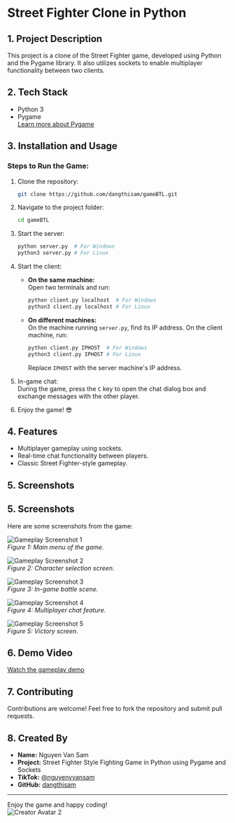 # Street Fighter Clone in Python

## 1. Project Description

This project is a clone of the Street Fighter game, developed using Python and the Pygame library. It also utilizes sockets to enable multiplayer functionality between two clients.

## 2. Tech Stack

- Python 3
- Pygame  
    [Learn more about Pygame](https://www.pygame.org/news)

## 3. Installation and Usage

### Steps to Run the Game:

1. Clone the repository:
     ```bash
     git clone https://github.com/dangthisam/gameBTL.git
     ```

2. Navigate to the project folder:
     ```bash
     cd gameBTL
     ```

3. Start the server:
     ```bash
     python server.py  # For Windows
     python3 server.py # For Linux
     ```

4. Start the client:
     - **On the same machine:**  
         Open two terminals and run:
         ```bash
         python client.py localhost  # For Windows
         python3 client.py localhost # For Linux
         ```
     - **On different machines:**  
         On the machine running `server.py`, find its IP address. On the client machine, run:
         ```bash
         python client.py IPHOST  # For Windows
         python3 client.py IPHOST # For Linux
         ```
         Replace `IPHOST` with the server machine's IP address.

5. In-game chat:  
     During the game, press the `C` key to open the chat dialog box and exchange messages with the other player.

6. Enjoy the game! 😎

## 4. Features

- Multiplayer gameplay using sockets.
- Real-time chat functionality between players.
- Classic Street Fighter-style gameplay.

## 5. Screenshots


## 5. Screenshots

Here are some screenshots from the game:

![Gameplay Screenshot 1](image-2.png)  
*Figure 1: Main menu of the game.*

![Gameplay Screenshot 2](image-3.png)  
*Figure 2: Character selection screen.*

![Gameplay Screenshot 3](image-4.png)  
*Figure 3: In-game battle scene.*

![Gameplay Screenshot 4](image-5.png)  
*Figure 4: Multiplayer chat feature.*

![Gameplay Screenshot 5](image-6.png)  
*Figure 5: Victory screen.*

## 6. Demo Video

[Watch the gameplay demo](https://user-images.githubusercontent.com/15172744/190894691-c52ac22d-b76c-4890-9057-98eed66683a9.mp4)

## 7. Contributing

Contributions are welcome! Feel free to fork the repository and submit pull requests.

## 8. Created By

- **Name:** Nguyen Van Sam  
- **Project:** Street Fighter Style Fighting Game in Python using Pygame and Sockets  
- **TikTok:** [@nguyenvvansam](https://www.tiktok.com/@nguyenvvansam)  
- **GitHub:** [dangthisam](https://github.com/dangthisam)

---
Enjoy the game and happy coding!  
![Creator Avatar 2](./img/anh2.png)
